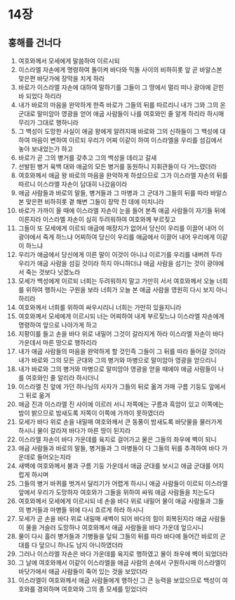 # 14장

## 홍해를 건너다
1. 여호와께서 모세에게 말씀하여 이르시되
2. 이스라엘 자손에게 명령하여 돌이켜 바다와 믹돌 사이의 비하히롯 앞 곧 바알스본 맞은편 바닷가에 장막을 치게 하라
3. 바로가 이스라엘 자손에 대하여 말하기를 그들이 그 땅에서 멀리 떠나 광야에 갇힌 바 되었다 하리라
4. 내가 바로의 마음을 완악하게 한즉 바로가 그들의 뒤를 따르리니 내가 그와 그의 온 군대로 말미암아 영광을 얻어 애굽 사람들이 나를 여호와인 줄 알게 하리라 하시매 무리가 그대로 행하니라
5. 그 백성이 도망한 사실이 애굽 왕에게 알려지매 바로와 그의 신하들이 그 백성에 대하여 마음이 변하여 이르되 우리가 어찌 이같이 하여 이스라엘을 우리를 섬김에서 놓아 보내었는가 하고
6. 바로가 곧 그의 병거를 갖추고 그의 백성을 데리고 갈새
7. 선발된 병거 육백 대와 애굽의 모든 병거를 동원하니 지휘관들이 다 거느렸더라
8. 여호와께서 애굽 왕 바로의 마음을 완악하게 하셨으므로 그가 이스라엘 자손의 뒤를 따르니 이스라엘 자손이 담대히 나갔음이라
9. 애굽 사람들과 바로의 말들, 병거들과 그 마병과 그 군대가 그들의 뒤를 따라 바알스본 맞은편 비하히롯 곁 해변 그들이 장막 친 데에 미치니라
10. 바로가 가까이 올 때에 이스라엘 자손이 눈을 들어 본즉 애굽 사람들이 자기들 뒤에 이른지라 이스라엘 자손이 심히 두려워하여 여호와께 부르짖고
11. 그들이 또 모세에게 이르되 애굽에 매장지가 없어서 당신이 우리를 이끌어 내어 이 광야에서 죽게 하느냐 어찌하여 당신이 우리를 애굽에서 이끌어 내어 우리에게 이같이 하느냐
12. 우리가 애굽에서 당신에게 이른 말이 이것이 아니냐 이르기를 우리를 내버려 두라 우리가 애굽 사람을 섬길 것이라 하지 아니하더냐 애굽 사람을 섬기는 것이 광야에서 죽는 것보다 낫겠노라
13. 모세가 백성에게 이르되 너희는 두려워하지 말고 가만히 서서 여호와께서 오늘 너희를 위하여 행하시는 구원을 보라 너희가 오늘 본 애굽 사람을 영원히 다시 보지 아니하리라
14. 여호와께서 너희를 위하여 싸우시리니 너희는 가만히 있을지니라
15. 여호와께서 모세에게 이르시되 너는 어찌하여 내게 부르짖느냐 이스라엘 자손에게 명령하여 앞으로 나아가게 하고
16. 지팡이를 들고 손을 바다 위로 내밀어 그것이 갈라지게 하라 이스라엘 자손이 바다 가운데서 마른 땅으로 행하리라
17. 내가 애굽 사람들의 마음을 완악하게 할 것인즉 그들이 그 뒤를 따라 들어갈 것이라 내가 바로와 그의 모든 군대와 그의 병거와 마병으로 말미암아 영광을 얻으리니
18. 내가 바로와 그의 병거와 마병으로 말미암아 영광을 얻을 때에야 애굽 사람들이 나를 여호와인 줄 알리라 하시더니
19. 이스라엘 진 앞에 가던 하나님의 사자가 그들의 뒤로 옮겨 가매 구름 기둥도 앞에서 그 뒤로 옮겨
20. 애굽 진과 이스라엘 진 사이에 이르러 서니 저쪽에는 구름과 흑암이 있고 이쪽에는 밤이 밝으므로 밤새도록 저쪽이 이쪽에 가까이 못하였더라
21. 모세가 바다 위로 손을 내밀매 여호와께서 큰 동풍이 밤새도록 바닷물을 물러가게 하시니 물이 갈라져 바다가 마른 땅이 된지라
22. 이스라엘 자손이 바다 가운데를 육지로 걸어가고 물은 그들의 좌우에 벽이 되니
23. 애굽 사람들과 바로의 말들, 병거들과 그 마병들이 다 그들의 뒤를 추격하여 바다 가운데로 들어오는지라
24. 새벽에 여호와께서 불과 구름 기둥 가운데서 애굽 군대를 보시고 애굽 군대를 어지럽게 하시며
25. 그들의 병거 바퀴를 벗겨서 달리기가 어렵게 하시니 애굽 사람들이 이르되 이스라엘 앞에서 우리가 도망하자 여호와가 그들을 위하여 싸워 애굽 사람들을 치는도다
26. 여호와께서 모세에게 이르시되 네 손을 바다 위로 내밀어 물이 애굽 사람들과 그들의 병거들과 마병들 위에 다시 흐르게 하라 하시니
27. 모세가 곧 손을 바다 위로 내밀매 새벽이 되어 바다의 힘이 회복된지라 애굽 사람들이 물을 거슬러 도망하나 여호와께서 애굽 사람들을 바다 가운데 엎으시니
28. 물이 다시 흘러 병거들과 기병들을 덮되 그들의 뒤를 따라 바다에 들어간 바로의 군대를 다 덮으니 하나도 남지 아니하였더라
29. 그러나 이스라엘 자손은 바다 가운데를 육지로 행하였고 물이 좌우에 벽이 되었더라
30. 그 날에 여호와께서 이같이 이스라엘을 애굽 사람의 손에서 구원하시매 이스라엘이 바닷가에서 애굽 사람들이 죽어 있는 것을 보았더라
31. 이스라엘이 여호와께서 애굽 사람들에게 행하신 그 큰 능력을 보았으므로 백성이 여호와를 경외하며 여호와와 그의 종 모세를 믿었더라